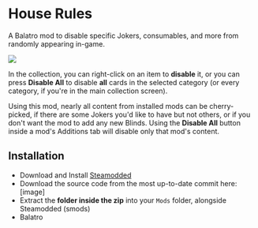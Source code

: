 # House Rules

A Balatro mod to disable specific Jokers, consumables, and more from randomly appearing in-game.

![](https://i.imgur.com/2xg1HTD.png)

In the collection, you can right-click on an item to **disable** it, or you can press **Disable All** to disable **all** cards in the selected category (or every category, if you're in the main collection screen).

Using this mod, nearly all content from installed mods can be cherry-picked, if there are some Jokers you'd like to have but not others, or if you don't want the mod to add any new Blinds. Using the **Disable All** button inside a mod's Additions tab will disable only that mod's content.

## Installation

- Download and Install [Steamodded](https://github.com/Steamodded/smods/wiki)
- Download the source code from the most up-to-date commit here:
[image]
- Extract the **folder inside the zip** into your `Mods` folder, alongside Steamodded (smods)
- Balatro